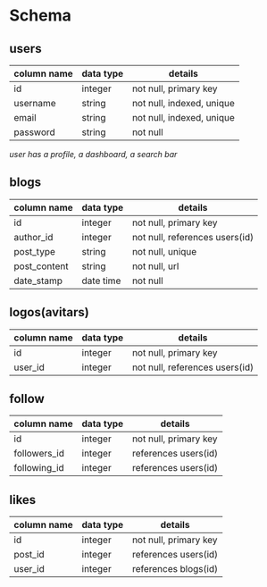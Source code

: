 # Schema

## users
column name     | data type | details
----------------|-----------|-----------------------
id              | integer   | not null, primary key
username        | string    | not null, indexed, unique
email           | string    | not null, indexed, unique
password        | string    | not null

*user has a profile, a dashboard, a search bar*

## blogs
column name     | data type | details
----------------|-----------|-----------------------
id              | integer   | not null, primary key
author_id       | integer   | not null, references users(id)
post_type       | string    | not null, unique
post_content    | string    | not null, url
date_stamp      | date time | not null

## logos(avitars)
column name     | data type | details
----------------|-----------|-----------------------
id              | integer   | not null, primary key
user_id         | integer   | not null, references users(id)

## follow
column name     | data type | details
----------------|-----------|-----------------------
id              | integer   | not null, primary key
followers_id    | integer   | references users(id)
following_id    | integer   | references users(id)

## likes
column name     | data type | details
----------------|-----------|-----------------------
id              | integer   | not null, primary key
post_id         | integer   | references users(id)
user_id         | integer   | references blogs(id)
